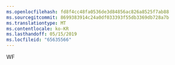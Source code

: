 ```yaml
---
ms.openlocfilehash: fd8f4cc48fa0536de3d84856ac826a8525f7ab88
ms.sourcegitcommit: 8699383914c24a0df033393f55db3369db728a7b
ms.translationtype: MT
ms.contentlocale: ko-KR
ms.lasthandoff: 05/15/2019
ms.locfileid: "65635566"
---
```

WF
